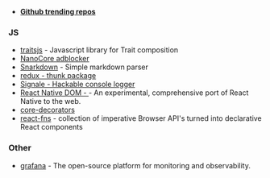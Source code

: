 - [**Github trending repos**](https://github.com/vitalets/github-trending-repos)

### JS

- [traitsjs](https://github.com/traitsjs/traits.js/#background-traits) - Javascript library for Trait composition
- [NanoCore adblocker](https://github.com/NanoAdblocker/NanoCore)
- [Snarkdown](https://github.com/developit/snarkdown) - Simple markdown parser
- [redux - thunk package](https://github.com/gaearon/redux-thunk)
- [Signale - Hackable console logger](https://github.com/klauscfhq/signale/blob/master/signale.js)
- [React Native DOM - ](https://github.com/vincentriemer/react-native-dom) - An experimental, comprehensive port of React Native to the web.
- [core-decorators](https://github.com/jayphelps/core-decorators.git)
- [react-fns](https://github.com/jaredpalmer/react-fns) - collection of imperative Browser API's turned into declarative React components

### Other

- [grafana](https://github.com/grafana/grafana) - The open-source platform for monitoring and observability.

